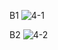 B1
![4-1](https://github.com/firestrong15/EC2024/assets/162285614/31429417-358f-4904-8333-3f401fd7a997)

B2
![4-2](https://github.com/firestrong15/EC2024/assets/162285614/60fa5e16-3e48-48d7-9c9f-5020b1d180a6)

